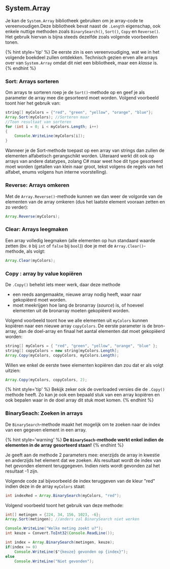 ## System.Array

Je kan de ``System.Array`` bibliotheek gebruiken om je array-code te vereenvoudigen.Deze bibliotheek bevat naast de ``.Length`` eigenschap, ook enkele nuttige methoden zoals ``BinarySearch()``, ``Sort()``, ``Copy`` en ``Reverse()``. Het gebruik hiervan is bijna steeds dezelfde zoals volgende voorbeelden tonen.

{% hint style='tip' %}
De eerste zin is een vereenvoudiging, wat we in het volgende boekdeel zullen ontdekken. Technisch gezien erven alle arrays over van ``System.Array`` omdat dit niet een bibliotheek, maar een *klasse* is.
{% endhint %}

### Sort: Arrays sorteren
Om arrays te sorteren roep je de ``Sort()``-methode op en geef je als parameter de array mee die gesorteerd moet worden. Volgend voorbeeld toont hier het gebruik van:

```java
string[] myColors = {"red", "green", "yellow", "orange", "blue"};
Array.Sort(myColors); //Sorteren maar
//Toon resultaat van sorteren
for (int i = 0; i < myColors.Length; i++)
{
    Console.WriteLine(myColors[i]);
}
```

Wanneer je de Sort-methode toepast op een array van strings dan zullen de elementen alfabetisch gerangschikt worden. Uiteraard werkt dit ook op arrays van andere datatypes, zolang C# maar weet hoe dit type gesorteerd moet worden (getallen van klein naar groot, tekst volgens de regels van het alfabet, enums volgens hun interne voorstelling).

### Reverse: Arrays omkeren

Met de ``Array.Reverse()``-methode kunnen we dan weer de volgorde van de elementen van de array omkeren (dus het laatste element vooraan zetten en zo verder):

```java
Array.Reverse(myColors);
```

<!---{pagebreak} --->

### Clear: Arrays leegmaken
Een array volledig leegmaken (alle elementen op hun standaard waarde zetten (bv. ``0`` bij ``int`` of ``false`` bij ``bool``)) doe je met de ``Array.Clear()``-methode, als volgt:

```java
Array.Clear(myColors);
```


### Copy : array by value kopiëren

De ``.Copy()`` behelst iets meer werk, daar deze methode
* een reeds aangemaakte, nieuwe array nodig heeft, waar naar gekopiëerd moet worden.
* moet meekrijgen hoe lang de bronarray (*source*) is, of hoeveel elementen uit de bronarray moeten gekopiëerd worden.

Volgend voorbeeld toont hoe we alle elementen uit ``myColors`` kunnen kopiëren naar een nieuwe array ``copyColors``. De eerste parameter is de bron-array, dan de doel-array en finaal het aantal elementen dat moet gekopiëerd worden:

```java
string[] myColors = { "red", "green", "yellow", "orange", "blue" };
string[] copyColors = new string[myColors.Length];
Array.Copy(myColors, copyColors, myColors.Length);
```

Willen we enkel de eerste twee elementen kopiëren dan zou dat er als volgt uitzien:
```java
Array.Copy(myColors, copyColors, 2);
```

{% hint style='tip' %}
Bekijk zeker ook de overloaded versies die de ``.Copy()`` methode heeft. Zo kan je ook een bepaald stuk van een array kopiëren en ook bepalen waar in de doel array dit stuk moet komen.
{% endhint %}

<!---{pagebreak} --->

### BinarySeach: Zoeken in arrays

De ``BinarySearch``-methode maakt het mogelijk om te zoeken naar de index van een gegeven element in een array. 

{% hint style='warning' %}
**De ``BinarySeach``-methode werkt enkel indien de elementen in de array gesorteerd staan!**
{% endhint %}

Je geeft aan de methode 2 parameters mee: enerzijds de array in kwestie en anderzijds het element dat we zoeken. Als resultaat wordt de index van het gevonden element teruggegeven. Indien niets wordt gevonden zal het resultaat -1 zijn.

Volgende code zal bijvoorbeeld de index teruggeven van de kleur "red" indien deze in de array ``myColors`` staat:

```java
int indexRed = Array.BinarySearch(myColors, "red");
```

Volgend voorbeeld toont het gebruik van deze methode:

```java
int[] metingen = {224, 34, 156, 1023, -6};
Array.Sort(metingen); //anders zal BinarySearch niet werken

Console.WriteLine("Welke meting zoekt u?");
int keuze = Convert.ToInt32(Console.ReadLine());

int index = Array.BinarySearch(metingen, keuze);
if(index >= 0)
    Console.WriteLine($"{keuze} gevonden op {index}");
else
    Console.WriteLine("Niet gevonden");
```